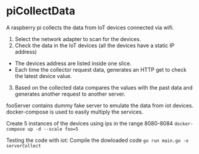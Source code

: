 # piCollectData
A raspberry pi collects the data from IoT devices connected via wifi.

1. Select the network adapter to scan for the devices.
2. Check the data in the IoT devices (all the devices have a static IP address)
  * The devices address are listed inside one slice.
  * Each time the collector request data, generates an HTTP get to check the latest device value.
3. Based on the collected data compares the values with the past data and generates another request to another server.

fooServer contains dummy fake server to emulate the data from iot devices.
docker-compose is used to easily multiply the services. 

Create 5 instances of the devices using ips in the range 8080-8084
`docker-compose up -d --scale foo=5` 

Testing the code with iot:
Compile the dowloaded code `go run main.go -o serverCollect`